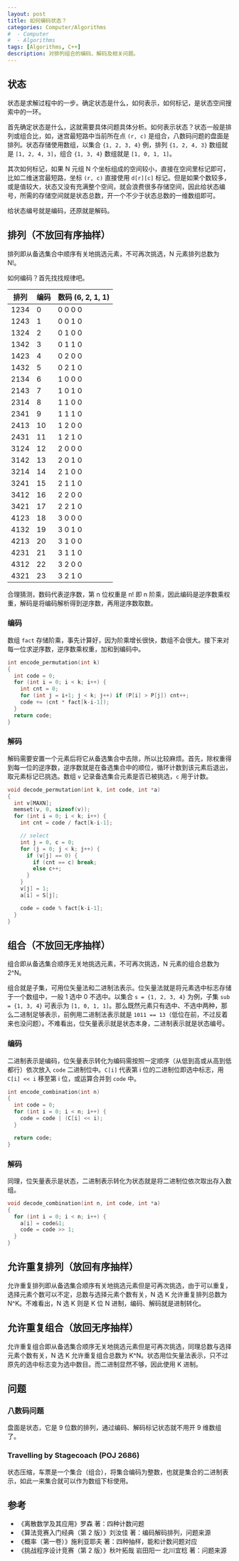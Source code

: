```yaml
---
layout: post
title: 如何编码状态？
categories: Computer/Algorithms
#  - Computer
#  - Algorithms
tags: [Algorithms, C++]
description: 对排列组合的编码、解码及相关问题。
---
```


## 状态
状态是求解过程中的一步。确定状态是什么，如何表示，如何标记，是状态空间搜索中的一环。

首先确定状态是什么，这就需要具体问题具体分析。如何表示状态？状态一般是排列或组合比，如，迷宫最短路中当前所在点 `(r, c)` 是组合，八数码问题的盘面是排列。状态存储使用数组，以集合 `{1, 2, 3, 4}` 例，排列 `{1, 2, 4, 3}` 数组就是 `[1, 2, 4, 3]`，组合 `{1, 3, 4}` 数组就是 `[1, 0, 1, 1]`。

其次如何标记，如果 N 元组 N 个坐标组成的空间较小，直接在空间里标记即可，比如二维迷宫最短路，坐标 `(r, c)` 直接使用 `d[r][c]` 标记。但是如果个数较多，或是值较大，状态又没有充满整个空间，就会浪费很多存储空间，因此给状态编号，所需的存储空间就是状态总数，开一个不少于状态总数的一维数组即可。

给状态编号就是编码，还原就是解码。

## 排列（不放回有序抽样）
排列即从备选集合中顺序有关地挑选元素，不可再次挑选，N 元素排列总数为 N!。

如何编码？首先找找规律吧。

| 排列 | 编码 | 数码 (6, 2, 1, 1) |
|------|------|-------------------|
| 1234 | 0    | 0 0 0 0           |
| 1243 | 1    | 0 0 1 0           |
| 1324 | 2    | 0 1 0 0           |
| 1342 | 3    | 0 1 1 0           |
| 1423 | 4    | 0 2 0 0           |
| 1432 | 5    | 0 2 1 0           |
| 2134 | 6    | 1 0 0 0           |
| 2143 | 7    | 1 0 1 0           |
| 2314 | 8    | 1 1 0 0           |
| 2341 | 9    | 1 1 1 0           |
| 2413 | 10   | 1 2 0 0           |
| 2431 | 11   | 1 2 1 0           |
| 3124 | 12   | 2 0 0 0           |
| 3142 | 13   | 2 0 1 0           |
| 3214 | 14   | 2 1 0 0           |
| 3241 | 15   | 2 1 1 0           |
| 3412 | 16   | 2 2 0 0           |
| 3421 | 17   | 2 2 1 0           |
| 4123 | 18   | 3 0 0 0           |
| 4132 | 19   | 3 0 1 0           |
| 4213 | 20   | 3 1 0 0           |
| 4231 | 21   | 3 1 1 0           |
| 4312 | 22   | 3 2 0 0           |
| 4321 | 23   | 3 2 1 0           |

合理猜测，数码代表逆序数，第 n 位权重是 n! 即 n 阶乘，因此编码是逆序数乘权重，解码是将编码解析得到逆序数，再用逆序数取数。

### 编码
数组 `fact` 存储阶乘，事先计算好，因为阶乘增长很快，数组不会很大。接下来对每一位求逆序数，逆序数乘权重，加和到编码中。

```c++
int encode_permutation(int k)
{
  int code = 0;
  for (int i = 0; i < k; i++) {
    int cnt = 0;
    for (int j = i+1; j < k; j++) if (P[i] > P[j]) cnt++;
    code += (cnt * fact[k-i-1]);
  }
  return code;
}
```

### 解码
解码需要安置一个元素后将它从备选集合中去除，所以比较麻烦。首先，除权重得到每一位的逆序数，逆序数就是在备选集合中的顺位，循环计数到该元素后退出，取元素标记已挑选。数组 `v` 记录备选集合元素是否已被挑选，`c` 用于计数。

```c++
void decode_permutation(int k, int code, int *a)
{
  int v[MAXN];
  memset(v, 0, sizeof(v));
  for (int i = 0; i < k; i++) {
    int cnt = code / fact[k-i-1];

    // select
    int j = 0, c = 0;
    for (j = 0; j < k; j++) {
      if (v[j] == 0) {
        if (cnt == c) break;
        else c++;
      }
    }
    v[j] = 1;
    a[i] = S[j];

    code = code % fact[k-i-1];
  }
}
```

## 组合（不放回无序抽样）
组合即从备选集合顺序无关地挑选元素，不可再次挑选，N 元素的组合总数为 2^N。

组合就是子集，可用位矢量法和二进制法表示。位矢量法就是将元素选中标志存储于一个数组中，一般 1 选中 0 不选中。以集合 `s = {1, 2, 3, 4}` 为例，子集 `sub = {1, 3, 4}` 可表示为 `[1, 0, 1, 1]`。那么既然元素只有选中、不选中两种，那么二进制足够表示，前例用二进制法表示就是 `1011 == 13`（低位在前，不过反着来也没问题）。不难看出，位矢量表示就是状态本身，二进制表示就是状态编号。

### 编码
二进制表示是编码，位矢量表示转化为编码需按照一定顺序（从低到高或从高到低都行）依次放入 `code` 二进制位中。`C[i]` 代表第 i 位的二进制位即选中标志，用 `C[i] << i` 移至第 i 位，或运算合并到 `code` 中。

```c++
int encode_combination(int n)
{
  int code = 0;
  for (int i = 0; i < n; i++) {
    code = code | (C[i] << i);
  }

  return code;
}
```


### 解码
同理，位矢量表示是状态，二进制表示转化为状态就是将二进制位依次取出存入数组。


```c++
void decode_combination(int n, int code, int *a)
{
  for (int i = 0; i < n; i++) {
    a[i] = code&1;
    code = code >> 1;
  }
}
```

## 允许重复排列（放回有序抽样）
允许重复排列即从备选集合顺序有关地挑选元素但是可再次挑选，由于可以重复，选择元素个数可以不定，总数与选择元素个数有关，N 选 K 允许重复排列总数为 N^K。不难看出，N 选 K 则是 K 位 N 进制，编码、解码就是进制转化。

## 允许重复组合（放回无序抽样）
允许重复组合即从备选集合顺序无关地挑选元素但是可再次挑选，同理总数与选择元素个数有关，N 选 K 允许重复组合总数为 K^N。状态用位矢量法表示，只不过原先的选中标志变为选中数目。而二进制显然不够，因此使用 K 进制。

## 问题

### 八数码问题
盘面是状态，它是 9 位数的排列，通过编码、解码标记状态就不用开 9 维数组了。

### Travelling by Stagecoach (POJ 2686)
状态压缩，车票是一个集合（组合），将集合编码为整数，也就是集合的二进制表示，如此一来集合就可以作为数组下标使用。

## 参考
- 《离散数学及其应用》罗森 著：四种计数问题
- 《算法竞赛入门经典（第 2 版）》刘汝佳 著：编码解码排列，问题来源
- 《概率（第一卷）》施利亚耶夫 著：四种抽样，能和计数问题对应
- 《挑战程序设计竞赛（第 2 版）》秋叶拓哉 岩田阳一 北川宜稔 著：问题来源

